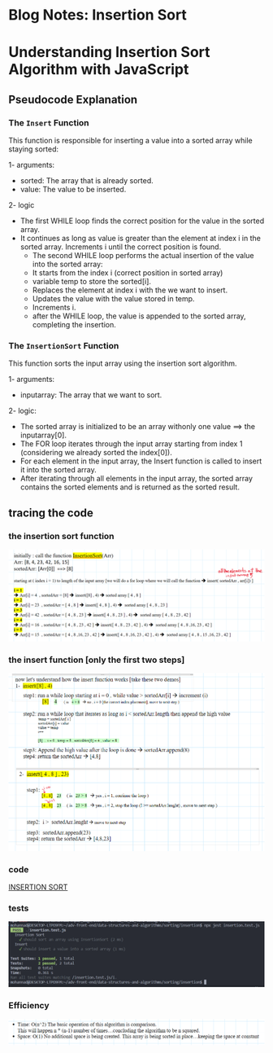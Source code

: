 # Blog Notes: Insertion Sort

# Understanding Insertion Sort Algorithm with JavaScript

## Pseudocode Explanation

### The `Insert` Function

This function is responsible for inserting a value into a sorted array while staying sorted:<br>

1- arguments:

- sorted: The array that is already sorted.
- value: The value to be inserted.
  <br>

2- logic

- The first WHILE loop finds the correct position for the value in the sorted array.
- It continues as long as value is greater than the element at index i in the sorted array.
  Increments i until the correct position is found.
  - The second WHILE loop performs the actual insertion of the value into the sorted array:
  - It starts from the index i (correct position in sorted array)
  - variable temp to store the sorted[i].
  - Replaces the element at index i with the we want to insert.
  - Updates the value with the value stored in temp.
  - Increments i.
  - after the WHILE loop, the value is appended to the sorted array, completing the insertion.

### The `InsertionSort` Function

This function sorts the input array using the insertion sort algorithm.<br>

1- arguments:

- inputarray: The array that we want to sort.

2- logic:

- The sorted array is initialized to be an array withonly one value ==> the inputarray[0].
- The FOR loop iterates through the input array starting from index 1 (considering we already sorted the index[0]).
- For each element in the input array, the Insert function is called to insert it into the sorted array.
- After iterating through all elements in the input array, the sorted array contains the sorted elements and is returned as the sorted result.

## tracing the code

### the insertion sort function

![sort](./insertionsort.png)

### the insert function [only the first two steps]

![sort](./insertion.png)

### code

[INSERTION SORT](./insertion.js) <br>

### tests

![tests](./tests.png)

### Efficiency

![eff](./eff.png)
